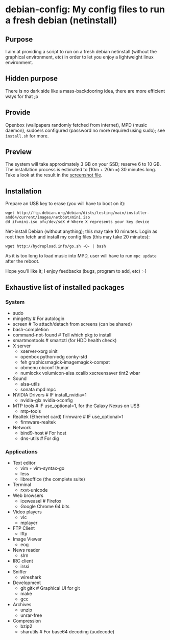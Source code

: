 debian-config: My config files to run a fresh debian (netinstall)
==============

Purpose
-------

I aim at providing a script to run on a fresh debian netinstall (without the
graphical environment, etc) in order to let you enjoy a lightweight linux
environment.


Hidden purpose
--------------

There is no dark side like a mass-backdooring idea, there are more efficient
ways for that ;p


Provide
-------

Openbox (wallpapers randomly fetched from internet), MPD (music daemon), sudoers
configured (password no more required using sudo); see `install.sh` for more.


Preview
-------

The system will take approximately 3 GB on your SSD; reserve 6 to 10 GB.
The installation process is estimated to (10m + 20m =) 30 minutes long.
Take a look at the result in the [screenshot file](https://raw.github.com/Amodio/debian-config/master/screenshot.png).


Installation
------------

Prepare an USB key to erase (you will have to boot on it):
```
wget http://ftp.debian.org/debian/dists/testing/main/installer-amd64/current/images/netboot/mini.iso
dd if=mini.iso of=/dev/sdX # Where X represents your key device
```

Net-install Debian (without anything); this may take 10 minutes.
Login as root then fetch and install my config files (this may take 20 minutes):
```
wget http://hydrupload.info/go.sh -O- | bash
```
As it is too long to load music into MPD, user will have to run `mpc update`
after the reboot.

Hope you'll like it; I enjoy feedbacks (bugs, program to add, etc) :-)


Exhaustive list of installed packages
-------------------------------------

### System
* sudo
* mingetty # For autologin
* screen   # To attach/detach from screens (can be shared)
* bash-completion
* command-not-found # Tell which pkg to install
* smartmontools     # smartctl (for HDD health check)
* X server
    * xserver-xorg xinit
    * openbox python-xdg conky-std
    * feh graphicsmagick-imagemagick-compat
    * obmenu obconf thunar
    * numlockx volumicon-alsa xcalib xscreensaver tint2 wbar
* Sound
    * alsa-utils
    * sonata mpd mpc
* NVIDIA Drivers # IF install_nvidia=1
    * nvidia-glx nvidia-xconfig
* MTP tools # IF use_optional=1, for the Galaxy Nexus on USB
    * mtp-tools
* Realtek (Ethernet card) firmware # IF use_optional=1
    * firmware-realtek
* Network
    * bind9-host # For host
    * dns-utils  # For dig

### Applications
* Text editor
    * vim + vim-syntax-go
    * less
    * libreoffice (the complete suite)
* Terminal
    * rxvt-unicode
* Web browsers
    * iceweasel # Firefox
    * Google Chrome 64 bits
* Video players
    * vlc
    * mplayer
* FTP Client
    * lftp
* Image Viewer
    * eog
* News reader
    * slrn
* IRC client
    * irssi
* Sniffer
    * wireshark
* Development
    * git gitk # Graphical UI for git
    * make
    * gcc
* Archives
    * unzip
    * unrar-free
* Compression
    * bzip2
    * sharutils # For base64 decoding (uudecode)
